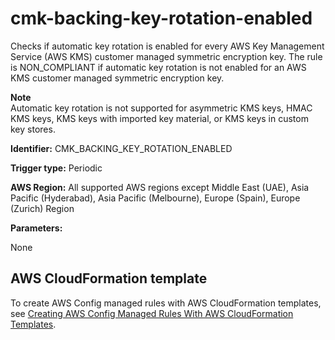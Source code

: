 # cmk\-backing\-key\-rotation\-enabled<a name="cmk-backing-key-rotation-enabled"></a>

Checks if automatic key rotation is enabled for every AWS Key Management Service \(AWS KMS\) customer managed symmetric encryption key\. The rule is NON\_COMPLIANT if automatic key rotation is not enabled for an AWS KMS customer managed symmetric encryption key\.

**Note**  
Automatic key rotation is not supported for asymmetric KMS keys, HMAC KMS keys, KMS keys with imported key material, or KMS keys in custom key stores\.

**Identifier:** CMK\_BACKING\_KEY\_ROTATION\_ENABLED

**Trigger type:** Periodic

**AWS Region:** All supported AWS regions except Middle East \(UAE\), Asia Pacific \(Hyderabad\), Asia Pacific \(Melbourne\), Europe \(Spain\), Europe \(Zurich\) Region

**Parameters:**

None  

## AWS CloudFormation template<a name="w2aac12c33c15b9d119c17"></a>

To create AWS Config managed rules with AWS CloudFormation templates, see [Creating AWS Config Managed Rules With AWS CloudFormation Templates](aws-config-managed-rules-cloudformation-templates.md)\.